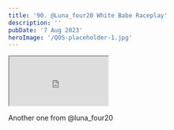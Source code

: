 ```yaml
---
title: '90. @Luna_four20 White Babe Raceplay'
description: ''
pubDate: '7 Aug 2023'
heroImage: '/QOS-placeholder-1.jpg'
---
```

<iframe src="https://drive.google.com/file/d/1Iu-zZUKr0zv-K09z00pO-J_0Z_ba3JqX/preview" width="200" height="100" allow="autoplay" allowfullscreen="allowfullscreen"></iframe>

Another one from @luna_four20
